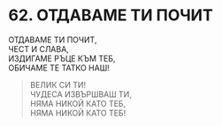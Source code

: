 # 62. ОТДАВАМЕ ТИ ПОЧИТ  
  
ОТДАВАМЕ ТИ ПОЧИТ,  
ЧЕСТ И СЛАВА,  
ИЗДИГАМЕ РЪЦЕ КЪМ ТЕБ,  
ОБИЧАМЕ ТЕ ТАТКО НАШ!  
  
> ВЕЛИК СИ ТИ!  
> ЧУДЕСА ИЗВЪРШВАШ ТИ,  
> НЯМА НИКОЙ КАТО ТЕБ,  
> НЯМА НИКОЙ КАТО ТЕБ!  


<DownloadsButton pdf="/pdf/62-otdavame-ti-pochit.pdf" />

<DownloadChordsButton pdf="/chords/62-otdavame-ti-pochit_akord.pdf"/>
